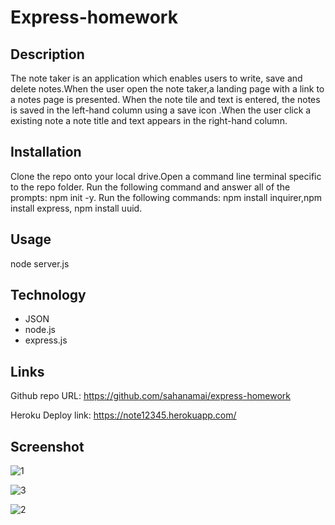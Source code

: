 # Express-homework
## Description
The note taker is an application which enables users to write, save and delete notes.When the user open the note taker,a landing page with a link to a notes page is presented. When the note tile and text is entered, the notes is saved in the left-hand column using a save icon .When the user click a existing note a note title and text appears in the right-hand column.
## Installation
Clone the repo onto your local drive.Open a command line terminal specific to the repo folder.
Run the following command and answer all of the prompts: npm init -y.
Run the following commands: npm install inquirer,npm install express, npm install uuid.
## Usage
node server.js
## Technology
* JSON
* node.js
* express.js
## Links
Github repo URL: https://github.com/sahanamai/express-homework

Heroku Deploy link: https://note12345.herokuapp.com/

## Screenshot
![1](https://user-images.githubusercontent.com/41078587/152275424-b06ba2a6-a8d7-4ac3-819b-5e4487f7be7b.png)

![3](https://user-images.githubusercontent.com/41078587/152275432-11a230d5-ee03-4286-add1-13b8a86ff8d4.png)

![2](https://user-images.githubusercontent.com/41078587/152275448-b1264e73-1cdc-4fe8-a2f5-fcb7ae66b1fe.png)

